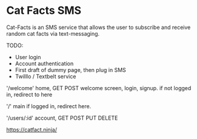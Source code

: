 
# Cat Facts SMS

Cat-Facts is an SMS service that allows the user to subscribe and receive random cat facts via text-messaging.


TODO:
- User login
- Account authentication
- First draft of dummy page, then plug in SMS
- Twilllo / Textbelt service


'/welcome' home, GET POST
welcome screen, login, signup. if not logged in, redirect to here

'/' main
if logged in, redirect here.

'/users/:id' account, GET POST PUT DELETE


https://catfact.ninja/
